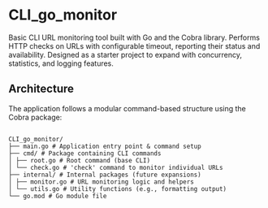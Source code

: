 # CLI_go_monitor
Basic CLI URL monitoring tool built with Go and the Cobra library. Performs HTTP checks on URLs with configurable timeout, reporting their status and availability. Designed as a starter project to expand with concurrency, statistics, and logging features.

## Architecture

The application follows a modular command-based structure using the Cobra package:

```

CLI_go_monitor/
├── main.go # Application entry point & command setup
├── cmd/ # Package containing CLI commands
│ ├── root.go # Root command (base CLI)
│ └── check.go # 'check' command to monitor individual URLs
├── internal/ # Internal packages (future expansions)
│ ├── monitor.go # URL monitoring logic and helpers
│ └── utils.go # Utility functions (e.g., formatting output)
└── go.mod # Go module file

```

